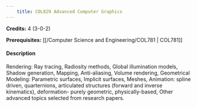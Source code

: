```yaml
---
    title: COL829 Advanced Computer Graphics
---
```

**Credits:** 4 (3-0-2)



**Prerequisites:** [[/Computer Science and Engineering/COL781 | COL781]]

#### Description 
Rendering: Ray tracing, Radiosity methods, Global illumination models, Shadow generation, Mapping, Anti-aliasing, Volume rendering, Geometrical Modeling: Parametric surfaces, Implicit surfaces, Meshes, Animation: spline driven, quarternions, articulated structures (forward and inverse kinematics), deformation- purely geometric, physically-based, Other advanced topics selected from research papers.